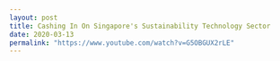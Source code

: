 ```yaml
---
layout: post
title: Cashing In On Singapore's Sustainability Technology Sector  
date: 2020-03-13
permalink: "https://www.youtube.com/watch?v=G5OBGUX2rLE"
---
```

